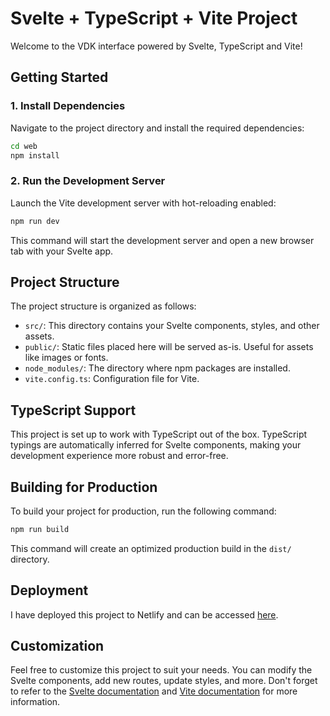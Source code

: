 # Svelte + TypeScript + Vite Project
Welcome to the VDK interface powered by Svelte, TypeScript and Vite! 
## Getting Started
### 1. Install Dependencies
Navigate to the project directory and install the required dependencies:

```sh
cd web
npm install
```

### 2. Run the Development Server
Launch the Vite development server with hot-reloading enabled:

```sh
npm run dev
```

This command will start the development server and open a new browser tab with your Svelte app.

## Project Structure

The project structure is organized as follows:

- `src/`: This directory contains your Svelte components, styles, and other assets.
- `public/`: Static files placed here will be served as-is. Useful for assets like images or fonts.
- `node_modules/`: The directory where npm packages are installed.
- `vite.config.ts`: Configuration file for Vite.

## TypeScript Support
This project is set up to work with TypeScript out of the box. TypeScript typings are automatically inferred for Svelte components, making your development experience more robust and error-free.

## Building for Production
To build your project for production, run the following command:

```sh
npm run build
```

This command will create an optimized production build in the `dist/` directory.

## Deployment
I have deployed this project to Netlify and can be accessed [here](https://vdk.louisdelooze.be).

## Customization

Feel free to customize this project to suit your needs. You can modify the Svelte components, add new routes, update styles, and more. Don't forget to refer to the [Svelte documentation](https://svelte.dev/docs) and [Vite documentation](https://vitejs.dev/) for more information.